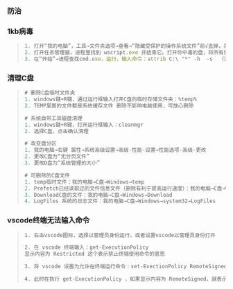 ### 防治

### 1kb病毒

> ```js
> 1. 打开“我的电脑”，工具→文件夹选项→查看→“隐藏受保护的操作系统文件”前√去掉，并勾选“显示所有文件和文件夹”，确定以后会发现所有文件都在，但被“隐藏”且无法更改。
> 2. 打开任务管理器，进程里找到 wscript.exe 并结束它。打开你中毒的盘，将所有快捷方式和一个stramdata的病毒文件夹删除。这时病毒已经被清除，接下来只要恢复被隐藏的文件就好。
> 3. 在“开始”→进程查找cmd.exe，运行，输入命令：attrib C:\ "*" -h  -s  （注意：C是指你需要修改的盘，有可能是D、I之类的，不一定是C盘），回车之后就等成功了。
> ```

### 清理C盘

>```js
># 删除C盘临时文件夹
>1. windows键+R键，通过运行框输入打开C盘的临时存储文件夹：%temp%
>2. TEMP里面的文件都是系统缓存文件 删除不影响电脑使用，可放心删除
>
># 系统自带工具磁盘清理
>1. windows键+R键，打开运行框输入：cleanmgr
>2. 选择C盘，点击确认清理
>
># 改变盘分区
>1. 我的电脑→右键 属性→系统高级设置→高级-性能-设置→性能选项-高级-更改
>2. 更改C盘为“无分页文件” 
>3. 更改D盘为“系统管理的大小”
>
># 可删除的C盘文件
>1. temp临时文件：我的电脑→C盘→Windows→temp
>2. Prefetch已经读取过的文件信息文件（删除有利于提高运行速度）：我的电脑→C盘→Windows→Prefetch
>3. DownloadC盘的文件：我的电脑→C盘→Windows→Download
>4. LogFiles 系统的日志文件：我的电脑→C盘→Windows→system32→LogFiles
>```

### vscode终端无法输入命令

> ```bash
> 1. 右击vscode图标，选择以管理员身份运行，或者设置vscode以管理员身份打开
> 
> 2. 在 vscode 终端输入：get-ExecutionPolicy
> 显示内容为 Restricted 这个表示禁止终端使用命令的意思
> 
> 3. 将 vscode 设置为允许在终端运行命令：set-ExectionPolicy RemoteSigned
> 
> 4. 此时在执行 get-ExecutionPolicy ，如果显示内容为 RemoteSigned，就表示可以在 vscode 终端中使用操作命令
> ```
